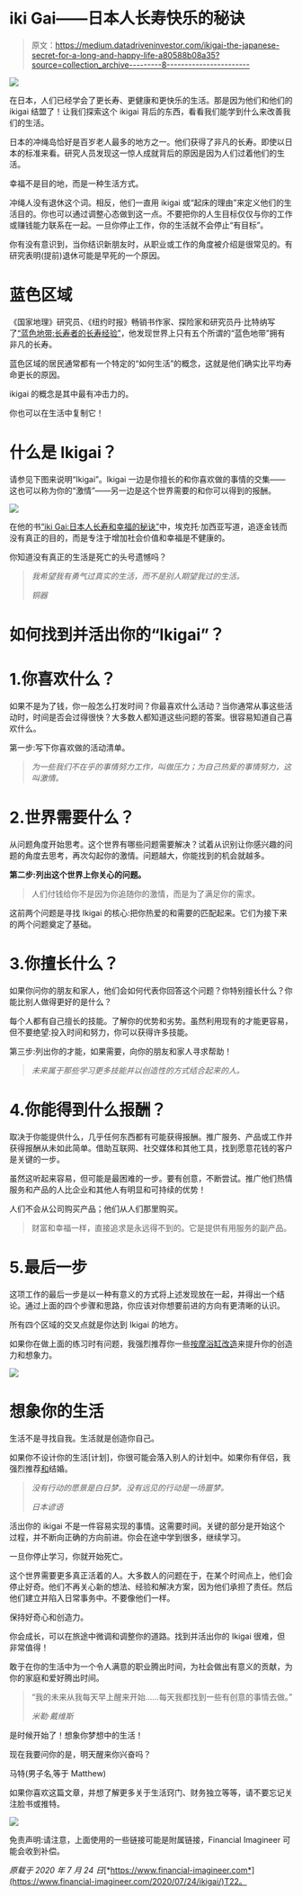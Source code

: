 # iki Gai——日本人长寿快乐的秘诀

> 原文：<https://medium.datadriveninvestor.com/ikigai-the-japanese-secret-for-a-long-and-happy-life-a80588b08a35?source=collection_archive---------8----------------------->

![](img/2a48e25c6112c1cd92402dba68f6dd7c.png)

在日本，人们已经学会了更长寿、更健康和更快乐的生活。那是因为他们和他们的 ikigai 结盟了！让我们探索这个 ikigai 背后的东西，看看我们能学到什么来改善我们的生活。

日本的冲绳岛恰好是百岁老人最多的地方之一。他们获得了非凡的长寿。即使以日本的标准来看。研究人员发现这一惊人成就背后的原因是因为人们过着他们的生活。

幸福不是目的地，而是一种生活方式。

冲绳人没有退休这个词。相反，他们一直用 ikigai 或“起床的理由”来定义他们的生活目的。你也可以通过调整心态做到这一点。不要把你的人生目标仅仅与你的工作或赚钱能力联系在一起。一旦你停止工作，你的生活就不会停止“有目标”。

你有没有意识到，当你结识新朋友时，从职业或工作的角度被介绍是很常见的。有研究表明(提前)退休可能是早死的一个原因。

# 蓝色区域

《国家地理》研究员、《纽约时报》畅销书作家、探险家和研究员丹·比特纳写了[“蓝色地带:长寿者的长寿经验”](https://amzn.to/3eWlvMA)，他发现世界上只有五个所谓的“蓝色地带”拥有非凡的长寿。

蓝色区域的居民通常都有一个特定的“如何生活”的概念，这就是他们确实比平均寿命更长的原因。

ikigai 的概念是其中最有冲击力的。

你也可以在生活中复制它！

# 什么是 Ikigai？

请参见下图来说明“Ikigai”。Ikigai 一边是你擅长的和你喜欢做的事情的交集——这也可以称为你的“激情”——另一边是这个世界需要的和你可以得到的报酬。

![](img/13c749d17172b7ed136ed2033a966288.png)

在他的书[“iki Gai:日本人长寿和幸福的秘诀”](https://amzn.to/3eWlvMA)中，埃克托·加西亚写道，追逐金钱而没有真正的目的，而是专注于增加社会价值和幸福是不健康的。

你知道没有真正的生活是死亡的头号遗憾吗？

> *我希望我有勇气过真实的生活，而不是别人期望我过的生活。*
> 
> *铜器*

# 如何找到并活出你的“Ikigai”？

# 1.你喜欢什么？

如果不是为了钱，你一般怎么打发时间？你最喜欢什么活动？当你通常从事这些活动时，时间是否会过得很快？大多数人都知道这些问题的答案。很容易知道自己喜欢什么。

第一步:写下你喜欢做的活动清单。

> *为一些我们不在乎的事情努力工作，叫做压力；为自己热爱的事情努力，这叫激情。*

# 2.世界需要什么？

从问题角度开始思考。这个世界有哪些问题需要解决？试着从识别让你感兴趣的问题的角度去思考，再次勾起你的激情。问题越大，你能找到的机会就越多。

**第二步:列出这个世界上你关心的问题。**

> 人们付钱给你不是因为你追随你的激情，而是为了满足你的需求。

这前两个问题是寻找 Ikigai 的核心:把你热爱的和需要的匹配起来。它们为接下来的两个问题奠定了基础。

# 3.你擅长什么？

如果你问你的朋友和家人，他们会如何代表你回答这个问题？你特别擅长什么？你能比别人做得更好的是什么？

每个人都有自己擅长的技能。了解你的优势和劣势。虽然利用现有的才能更容易，但不要绝望:投入时间和努力，你可以获得许多技能。

第三步:列出你的才能，如果需要，向你的朋友和家人寻求帮助！

> *未来属于那些学习更多技能并以创造性的方式结合起来的人。*

# 4.你能得到什么报酬？

取决于你能提供什么，几乎任何东西都有可能获得报酬。推广服务、产品或工作并获得报酬从未如此简单。借助互联网、社交媒体和其他工具，找到愿意花钱的客户是关键的一步。

虽然这听起来容易，但可能是最困难的一步。要有创意，不断尝试。推广他们热情服务和产品的人比企业和其他人有明显和可持续的优势！

人们不会从公司购买产品；他们从人们那里购买。

> 财富和幸福一样，直接追求是永远得不到的。它是提供有用服务的副产品。

# 5.最后一步

这项工作的最后一步是以一种有意义的方式将上述发现放在一起，并得出一个结论。通过上面的四个步骤和思路，你应该对你想要前进的方向有更清晰的认识。

所有四个区域的交叉点就是你达到 Ikigai 的地方。

如果你在做上面的练习时有问题，我强烈推荐你一些[按摩浴缸改造](https://www.financial-imagineer.com/2020/07/21/the-art-of-jacuzzi-beerstorming/)来提升你的创造力和想象力。

![](img/66a1573805c914362b7eec52fb65610d.png)

# 想象你的生活

生活不是寻找自我。生活就是创造你自己。

如果你不设计你的生活[计划]，你很可能会落入别人的计划中。如果你有伴侣，我强烈推荐[和](https://www.getrichslowly.org/couple-goals/#more-237050)结婚。

> *没有行动的愿景是白日梦。没有远见的行动是一场噩梦。*
> 
> *日本谚语*

活出你的 ikigai 不是一件容易实现的事情。这需要时间。关键的部分是开始这个过程，并不断向正确的方向前进。你会在途中学到很多，继续学习。

一旦你停止学习，你就开始死亡。

这个世界需要更多真正活着的人。大多数人的问题在于，在某个时间点上，他们会停止好奇。他们不再关心新的想法、经验和解决方案，因为他们承担了责任。然后他们建立并陷入日常事务中。不要像他们一样。

保持好奇心和创造力。

你会成长，可以在旅途中微调和调整你的道路。找到并活出你的 Ikigai 很难，但非常值得！

敢于在你的生活中为一个令人满意的职业腾出时间，为社会做出有意义的贡献，为你的家庭和爱好腾出时间。

> “我的未来从我每天早上醒来开始……每天我都找到一些有创意的事情去做。”
> 
> *米勒·戴维斯*

是时候开始了！想象你梦想中的生活！

现在我要问你的是，明天醒来你兴奋吗？

马特(男子名ˌ等于 Matthew)

如果你喜欢这篇文章，并想了解更多关于生活窍门、财务独立等等，请不要忘记关注脸书或推特。

![](img/9e3074ca60bae6f41222786151c4890a.png)

免责声明:请注意，上面使用的一些链接可能是附属链接，Financial Imagineer 可能会收到补偿。

*原载于 2020 年 7 月 24 日*[*https://www.financial-imagineer.com*](https://www.financial-imagineer.com/2020/07/24/ikigai/)T22。